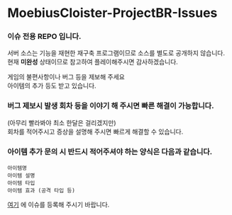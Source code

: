 # MoebiusCloister-ProjectBR-Issues

### 이슈 전용 REPO 입니다.
서버 소스는 기능을 재현한 재구축 프로그램이므로 소스를 별도로 공개하지 않습니다.
현재 **미완성** 상태이므로 참고하여 플레이해주시면 감사하겠습니다.

게임의 불편사항이나 버그 등을 제보해 주세요<br>
아이템의 추가 등도 받고 있습니다.

### 버그 제보시 발생 회차 등을 이야기 해 주시면 빠른 해결이 가능합니다.
(아무리 빨라봐야 최소 한달은 걸리겠지만)<br>
회차를 적어주시고 증상을 설명해 주시면 빠르게 해결할 수 있습니다.

### 아이템 추가 문의 시 반드시 적어주셔야 하는 양식은 다음과 같습니다.
```
아이템명
아이템 설명
아이템 타입
아이템 효과 (공격 타입 등)
```
[여기](https://github.com/MogsFriend/MoebiusCloister-ProjectBR-Issues/issues) 에 이슈를 등록해 주시기 바랍니다.
